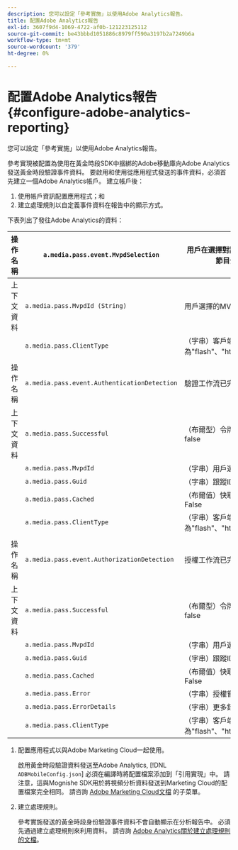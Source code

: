 ```yaml
---
description: 您可以設定「參考實施」以使用Adobe Analytics報告。
title: 配置Adobe Analytics報告
exl-id: 3607f9d4-1069-4722-af0b-121223125112
source-git-commit: be43bbbd1051886c8979ff590a3197b2a7249b6a
workflow-type: tm+mt
source-wordcount: '379'
ht-degree: 0%

---
```


# 配置Adobe Analytics報告 {#configure-adobe-analytics-reporting}

您可以設定「參考實施」以使用Adobe Analytics報告。

參考實現被配置為使用在黃金時段SDK中捆綁的Adobe移動庫向Adobe Analytics發送黃金時段驗證事件資料。 要啟用和使用從應用程式發送的事件資料，必須首先建立一個Adobe Analytics帳戶。 建立帳戶後：

1. 使用帳戶資訊配置應用程式；和
1. 建立處理規則以自定義事件資料在報告中的顯示方式。

下表列出了發往Adobe Analytics的資料：

| 操作名稱 | `a.media.pass.event.MvpdSelection` | 用戶在選擇對話框中選擇了多通道視頻節目分配器(MVPD) |
|---|---|---|
| 上下文資料 | `a.media.pass.MvpdId (String)` | 用戶選擇的MVPD |
|  | `a.media.pass.ClientType` | （字串）客戶端類型為&quot;flash&quot;、&quot;html5&quot;、&quot;ios&quot;或&quot;android&quot; |
|  |  |  |
| 操作名稱 | `a.media.pass.event.AuthenticationDetection` | 驗證工作流已完成 |
| 上下文資料 | `a.media.pass.Successful` | （布爾型）令牌請求是成功、true還是false |
|  | `a.media.pass.MvpdId` | （字串）用戶選擇的MVPD |
|  | `a.media.pass.Guid` | （字串）跟蹤ID |
|  | `a.media.pass.Cached` | （布爾值）快取中已有的令牌，True或False |
|  | `a.media.pass.ClientType` | （字串）客戶端類型為&quot;flash&quot;、&quot;html5&quot;、&quot;ios&quot;或&quot;android&quot; |
|  |  |  |
| 操作名稱 | `a.media.pass.event.AuthorizationDetection` | 授權工作流已完成 |
| 上下文資料 | `a.media.pass.Successful` | （布爾型）令牌請求是成功、true還是false |
|  | `a.media.pass.MvpdId` | （字串）用戶選擇的MVPD |
|  | `a.media.pass.Guid` | （字串）跟蹤ID |
|  | `a.media.pass.Cached` | （布爾值）快取中已有的令牌，True或False |
|  | `a.media.pass.Error` | （字串）授權嘗試失敗時出錯 |
|  | `a.media.pass.ErrorDetails` | （字串）更多錯誤詳細資訊 |
|  | `a.media.pass.ClientType` | （字串）客戶端類型為&quot;flash&quot;、&quot;html5&quot;、&quot;ios&quot;或&quot;android&quot; |

1. 配置應用程式以與Adobe Marketing Cloud一起使用。

   啟用黃金時段驗證資料發送至Adobe Analytics, [!DNL `ADBMobileConfig.json`] 必須在編譯時將配置檔案添加到「引用實現」中。 請注意，這與Mognishe SDK用於將視頻分析資料發送到Marketing Cloud的配置檔案完全相同。 請咨詢 [Adobe Marketing Cloud文檔](https://microsite.omniture.com/t2/help/en_US/reference/) 的子菜單。
1. 建立處理規則。

   參考實施發送的黃金時段身份驗證事件資料不會自動顯示在分析報告中。 必須先通過建立處理規則來利用資料。 請咨詢 [Adobe Analytics關於建立處理規則的文檔](https://microsite.omniture.com/t2/help/en_US/reference/processing_rules.html)。
